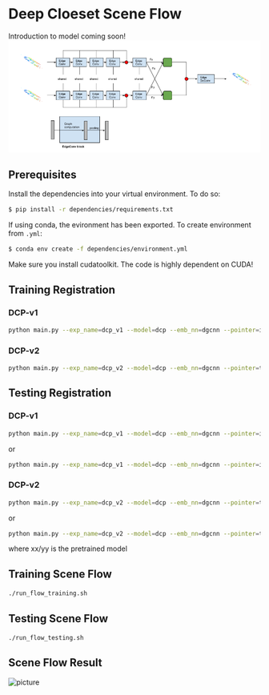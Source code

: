 # Deep Cloeset Scene Flow
Introduction to model coming soon!
![picture](dependencies/dcFlow.png)
## Prerequisites 
Install the dependencies into your virtual environment. To do so:
```bash
$ pip install -r dependencies/requirements.txt
```

If using conda, the evironment has been exported. To create environment from `.yml`:
```bash
$ conda env create -f dependencies/environment.yml
```
Make sure you install cudatoolkit. The code is highly dependent on CUDA!
## Training Registration

### DCP-v1
```bash
python main.py --exp_name=dcp_v1 --model=dcp --emb_nn=dgcnn --pointer=identity --head=svd
```
### DCP-v2
```bash
python main.py --exp_name=dcp_v2 --model=dcp --emb_nn=dgcnn --pointer=transformer --head=svd
```
## Testing Registration

### DCP-v1
```bash
python main.py --exp_name=dcp_v1 --model=dcp --emb_nn=dgcnn --pointer=identity --head=svd --eval
```
or 
```bash
python main.py --exp_name=dcp_v1 --model=dcp --emb_nn=dgcnn --pointer=identity --head=svd --eval --model_path=xx/yy
```
### DCP-v2
```bash
python main.py --exp_name=dcp_v2 --model=dcp --emb_nn=dgcnn --pointer=transformer --head=svd --eval
```
or 
```bash
python main.py --exp_name=dcp_v2 --model=dcp --emb_nn=dgcnn --pointer=transformer --head=svd --eval --model_path=xx/yy
```
where xx/yy is the pretrained model


## Training Scene Flow
```bash
./run_flow_training.sh
```
## Testing Scene Flow
```bash
./run_flow_testing.sh
```

## Scene Flow Result
![picture](dependencies/best_flow.png)